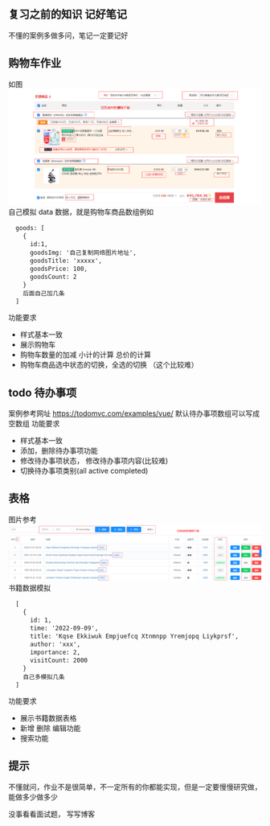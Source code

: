 ## 复习之前的知识 记好笔记
不懂的案例多做多问，笔记一定要记好

## 购物车作业
如图 ![](./homework.png)
自己模拟 data 数据，就是购物车商品数组例如
```
  goods: [
    {
      id:1,
      goodsImg: '自己复制网络图片地址',
      goodsTitle: 'xxxxx',
      goodsPrice: 100,
      goodsCount: 2
    }
    后面自己加几条
  ]
```
功能要求
- 样式基本一致
- 展示购物车
- 购物车数量的加减 小计的计算 总价的计算
- 购物车商品选中状态的切换，全选的切换 （这个比较难）


## todo 待办事项
案例参考网址 https://todomvc.com/examples/vue/
默认待办事项数组可以写成空数组
功能要求
- 样式基本一致
- 添加，删除待办事项功能
- 修改待办事项状态， 修改待办事项内容(比较难)
- 切换待办事项类别(all  active  completed)


## 表格
图片参考 ![](./1.png)
书籍数据模拟
```
  [
    {
      id: 1,
      time: '2022-09-09',
      title: 'Kqse Ekkiwuk Empjuefcq Xtnmnpp Yremjopq Liykprsf',
      author: 'xxx',
      importance: 2,
      visitCount: 2000
    }
    自己多模拟几条
  ]
```

功能要求
- 展示书籍数据表格
- 新增 删除 编辑功能
- 搜索功能



## 提示
不懂就问，作业不是很简单，不一定所有的你都能实现，但是一定要慢慢研究做，能做多少做多少

没事看看面试题， 写写博客